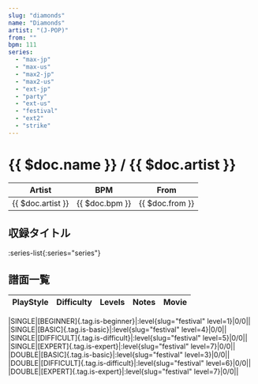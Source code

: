 ```yaml
---
slug: "diamonds"
name: "Diamonds"
artist: "(J-POP)"
from: ""
bpm: 111
series:
  - "max-jp"
  - "max-us"
  - "max2-jp"
  - "max2-us"
  - "ext-jp"
  - "party"
  - "ext-us"
  - "festival"
  - "ext2"
  - "strike"
---
```


# {{ $doc.name }} / {{ $doc.artist }}

|Artist|BPM|From|
|------|---|----|
|{{ $doc.artist }}|{{ $doc.bpm }}|{{ $doc.from }}|

## 収録タイトル

:series-list{:series="series"}

## 譜面一覧

|PlayStyle|Difficulty|Levels|Notes|Movie|
|---------|----------|------|-----|-----|
<!-- festival -->
|SINGLE|[BEGINNER]{.tag.is-beginner}|:level{slug="festival" level=1}|0/0||
|SINGLE|[BASIC]{.tag.is-basic}|:level{slug="festival" level=4}|0/0||
|SINGLE|[DIFFICULT]{.tag.is-difficult}|:level{slug="festival" level=5}|0/0||
|SINGLE|[EXPERT]{.tag.is-expert}|:level{slug="festival" level=7}|0/0||
|DOUBLE|[BASIC]{.tag.is-basic}|:level{slug="festival" level=3}|0/0||
|DOUBLE|[DIFFICULT]{.tag.is-difficult}|:level{slug="festival" level=6}|0/0||
|DOUBLE|[EXPERT]{.tag.is-expert}|:level{slug="festival" level=7}|0/0||
